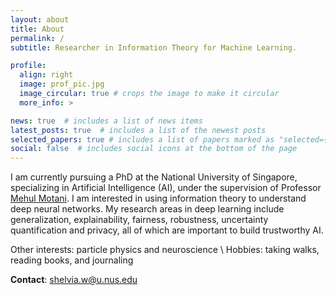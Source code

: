 ```yaml
---
layout: about
title: About
permalink: /
subtitle: Researcher in Information Theory for Machine Learning.

profile:
  align: right
  image: prof_pic.jpg
  image_circular: true # crops the image to make it circular
  more_info: >

news: true  # includes a list of news items
latest_posts: true  # includes a list of the newest posts
selected_papers: true # includes a list of papers marked as "selected={true}"
social: false  # includes social icons at the bottom of the page
---
```



I am currently pursuing a PhD at the National University of Singapore, specializing in Artificial Intelligence (AI), under the supervision of Professor [Mehul Motani](https://mehulmotani.github.io/). I am interested in using information theory to understand deep neural networks. My research areas in deep learning include generalization, explainability, fairness, robustness, uncertainty quantification and privacy, all of which are important to build trustworthy AI.

Other interests: particle physics and neuroscience \\
Hobbies: taking walks, reading books, and journaling

<strong>Contact</strong>: shelvia.w@u.nus.edu
